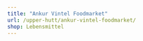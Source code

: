 ```yaml
---
title: "Ankur Vintel Foodmarket"
url: /upper-hutt/ankur-vintel-foodmarket/
shop: Lebensmittel
---
```

